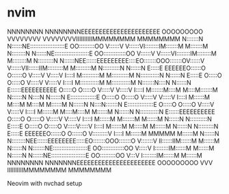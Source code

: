 # nvim
                                                                                                                                     
                                                                                                                                     
NNNNNNNN        NNNNNNNNEEEEEEEEEEEEEEEEEEEEEE     OOOOOOOOO     VVVVVVVV           VVVVVVVVIIIIIIIIIIMMMMMMMM               MMMMMMMM
N:::::::N       N::::::NE::::::::::::::::::::E   OO:::::::::OO   V::::::V           V::::::VI::::::::IM:::::::M             M:::::::M
N::::::::N      N::::::NE::::::::::::::::::::E OO:::::::::::::OO V::::::V           V::::::VI::::::::IM::::::::M           M::::::::M
N:::::::::N     N::::::NEE::::::EEEEEEEEE::::EO:::::::OOO:::::::OV::::::V           V::::::VII::::::IIM:::::::::M         M:::::::::M
N::::::::::N    N::::::N  E:::::E       EEEEEEO::::::O   O::::::O V:::::V           V:::::V   I::::I  M::::::::::M       M::::::::::M
N:::::::::::N   N::::::N  E:::::E             O:::::O     O:::::O  V:::::V         V:::::V    I::::I  M:::::::::::M     M:::::::::::M
N:::::::N::::N  N::::::N  E::::::EEEEEEEEEE   O:::::O     O:::::O   V:::::V       V:::::V     I::::I  M:::::::M::::M   M::::M:::::::M
N::::::N N::::N N::::::N  E:::::::::::::::E   O:::::O     O:::::O    V:::::V     V:::::V      I::::I  M::::::M M::::M M::::M M::::::M
N::::::N  N::::N:::::::N  E:::::::::::::::E   O:::::O     O:::::O     V:::::V   V:::::V       I::::I  M::::::M  M::::M::::M  M::::::M
N::::::N   N:::::::::::N  E::::::EEEEEEEEEE   O:::::O     O:::::O      V:::::V V:::::V        I::::I  M::::::M   M:::::::M   M::::::M
N::::::N    N::::::::::N  E:::::E             O:::::O     O:::::O       V:::::V:::::V         I::::I  M::::::M    M:::::M    M::::::M
N::::::N     N:::::::::N  E:::::E       EEEEEEO::::::O   O::::::O        V:::::::::V          I::::I  M::::::M     MMMMM     M::::::M
N::::::N      N::::::::NEE::::::EEEEEEEE:::::EO:::::::OOO:::::::O         V:::::::V         II::::::IIM::::::M               M::::::M
N::::::N       N:::::::NE::::::::::::::::::::E OO:::::::::::::OO           V:::::V          I::::::::IM::::::M               M::::::M
N::::::N        N::::::NE::::::::::::::::::::E   OO:::::::::OO              V:::V           I::::::::IM::::::M               M::::::M
NNNNNNNN         NNNNNNNEEEEEEEEEEEEEEEEEEEEEE     OOOOOOOOO                 VVV            IIIIIIIIIIMMMMMMMM               MMMMMMMM
                                                                                                                                     
                                                                                                                                     
                                                                                                                                     
                                                                                                                                     
                                                                                                                                     
                                                                                                                                     
                                                                                                                                     
                                                                                                                                      
                                                                                                                                      
Neovim with nvchad setup
